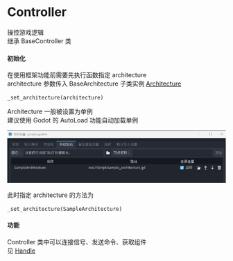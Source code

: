 # Controller
操控游戏逻辑  
继承 BaseController 类
#### 初始化
在使用框架功能前需要先执行函数指定 architecture  
architecture 参数传入 BaseArchitecture 子类实例 [Architecture](Architecture.md)  
```
_set_architecture(architecture)
```
Architecture 一般被设置为单例  
建议使用 Godot 的 AutoLoad 功能自动加载单例  

![Alt text](image/AutoLoad.png)  

此时指定 architecture  的方法为  
```
_set_architecture(SampleArchitecture)
```
#### 功能
Controller 类中可以连接信号、发送命令、获取组件  
见 [Handle](Handle.md)